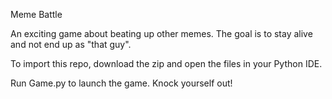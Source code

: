 Meme Battle

An exciting game about beating up other memes. The goal is to stay alive and not end up as "that guy".

To import this repo, download the zip and open the files in your Python IDE.

Run Game.py to launch the game. Knock yourself out!
